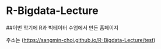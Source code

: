 # R-Bigdata-Lecture
##이번 학기에 R과 빅테이터 수업에서 만든 홈페이지
   
   주소는 (https://sangmin-choi.github.io/R-Bigdata-Lecture/test)
